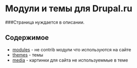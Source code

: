 
# Модули и темы для Drupal.ru
###Страница нуждается в описании.

## Содержимое
- [modules](https://github.com/DrupalRu/d6/tree/master/modules) - не contrib модули что используются на сайте
- [themes](https://github.com/DrupalRu/d6/tree/master/themes) - темы
- [media](https://github.com/DrupalRu/d6/tree/master/media) - картинки для сайта не используеммые в теме
